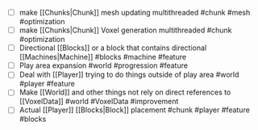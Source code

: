 - [ ] make [[Chunks|Chunk]] mesh updating multithreaded #chunk #mesh #optimization
- [ ] make [[Chunks|Chunk]] Voxel generation multithreaded #chunk #optimization 
- [ ] Directional [[Blocks]] or a block that contains directional [[Machines|Machine]] #blocks #machine #feature
- [ ] Play area expansion #world #progression #feature 
- [ ] Deal with [[Player]] trying to do things outside of play area #world #player #feature 
- [ ] Make [[World]] and other things not rely on direct references to [[VoxelData]] #world #VoxelData #improvement
- [ ] Actual [[Player]] [[Blocks|Block]] placement #chunk #player #feature #blocks 